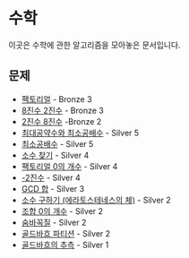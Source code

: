 # 수학

이곳은 수학에 관한 알고리즘을 모아놓은 문서입니다.

## 문제

- [팩토리얼](./factorial) - Bronze 3
- [8진수 2진수](./진법변환2) - Bronze 3
- [2진수 8진수](./진법변환) -Bronze 2
- [최대공약수와 최소공배수](./gcd_lcm) - Silver 5
- [최소공배수](./lcm) - Silver 5
- [소수 찾기](./prime_search) - Silver 4
- [팩토리얼 0의 개수](./factorial_zero) - Silver 4
- [-2진수](./진법변환3) - Silver 4
- [GCD 합](./gcd_sum) - Silver 3
- [소수 구하기 (에라토스테네스의 체)](./prime_Eratosthenes) - Silver 2
- [조합 0의 개수](./combination) - Silver 2
- [숨바꼭질](./숨바꼭질) - Silver 2
- [골드바흐 파티션](./goldbach_partition) - Silver 2
- [골드바흐의 추측](./goldbach) - Silver 1
